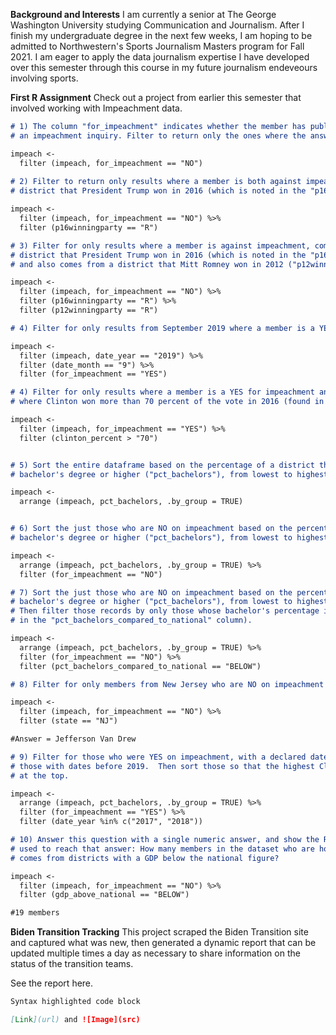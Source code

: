 **Background and Interests**
I am currently a senior at The George Washington University studying Communication and Journalism. After I finish my undergraduate degree in the next few weeks, I am hoping to be admitted to Northwestern's Sports Journalism Masters program for Fall 2021. I am eager to apply the data journalism expertise I have developed over this semester through this course in my future journalism endeveours involving sports. 

**First R Assignment**
Check out a project from earlier this semester that involved working with Impeachment data.

```markdown
# 1) The column "for_impeachment" indicates whether the member has publicly called for
# an impeachment inquiry. Filter to return only the ones where the answer is NO.    

impeach <-
  filter (impeach, for_impeachment == "NO")
  
# 2) Filter to return only results where a member is both against impeachment, and comes from a 
# district that President Trump won in 2016 (which is noted in the "p16winningparty" column)

impeach <-
  filter (impeach, for_impeachment == "NO") %>%
  filter (p16winningparty == "R")

# 3) Filter for only results where a member is against impeachment, comes from a 
# district that President Trump won in 2016 (which is noted in the "p16winningparty" column),
# and also comes from a district that Mitt Romney won in 2012 ("p12winningparty").

impeach <-
  filter (impeach, for_impeachment == "NO") %>%
  filter (p16winningparty == "R") %>%
  filter (p12winningparty == "R")

# 4) Filter for only results from September 2019 where a member is a YES for impeachment. 

impeach <-
  filter (impeach, date_year == "2019") %>%
  filter (date_month == "9") %>%
  filter (for_impeachment == "YES")

# 4) Filter for only results where a member is a YES for impeachment and is from a district
# where Clinton won more than 70 percent of the vote in 2016 (found in column "clinton_percent")

impeach <-
  filter (impeach, for_impeachment == "YES") %>%
  filter (clinton_percent > "70")


# 5) Sort the entire dataframe based on the percentage of a district that has a 
# bachelor's degree or higher ("pct_bachelors"), from lowest to highest

impeach <-
  arrange (impeach, pct_bachelors, .by_group = TRUE)


# 6) Sort the just those who are NO on impeachment based on the percentage of a district that has a 
# bachelor's degree or higher ("pct_bachelors"), from lowest to highest

impeach <-
  arrange (impeach, pct_bachelors, .by_group = TRUE) %>%
  filter (for_impeachment == "NO") 

# 7) Sort the just those who are NO on impeachment based on the percentage of a district that has a 
# bachelor's degree or higher ("pct_bachelors"), from lowest to highest.
# Then filter those records by only those whose bachelor's percentage is below the national average (found
# in the "pct_bachelors_compared_to_national" column).

impeach <-
  arrange (impeach, pct_bachelors, .by_group = TRUE) %>%
  filter (for_impeachment == "NO") %>%
  filter (pct_bachelors_compared_to_national == "BELOW")

# 8) Filter for only members from New Jersey who are NO on impeachment

impeach <-
  filter (impeach, for_impeachment == "NO") %>%
  filter (state == "NJ")

#Answer = Jefferson Van Drew

# 9) Filter for those who were YES on impeachment, with a declared date prior to 2019. So only
# those with dates before 2019.  Then sort those so that the highest Clinton vote percentages are 
# at the top.   

impeach <-
  arrange (impeach, pct_bachelors, .by_group = TRUE) %>%
  filter (for_impeachment == "YES") %>%
  filter (date_year %in% c("2017", "2018"))

# 10) Answer this question with a single numeric answer, and show the R code you
# used to reach that answer: How many members in the dataset who are holdouts on impeachment
# comes from districts with a GDP below the national figure?

impeach <-
  filter (impeach, for_impeachment == "NO") %>%
  filter (gdp_above_national == "BELOW")

#19 members
```

**Biden Transition Tracking**
This project scraped the Biden Transition site and captured what was new, then generated a dynamic report that can be updated multiple times a day as necessary to share information on the status of the transition teams.

See the report here.


```markdown
Syntax highlighted code block

[Link](url) and ![Image](src)
```
